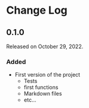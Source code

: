 # Change Log

## 0.1.0

Released on October 29, 2022.

### Added

* First version of the project
    - Tests
    - first functions
    - Markdown files
    - etc...
